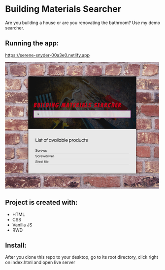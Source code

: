 # Building Materials Searcher 
Are you building a house or are you renovating the bathroom? Use my demo searcher.   

## Running the app:
https://serene-snyder-00a3e0.netlify.app

![app photo](./img/photoApp.png) 


## Project is created with:
* HTML
* CSS
* Vanilla JS
* RWD

## Install:
After you clone this repo to your desktop, go to its root directory, click right on index.html and open live server

